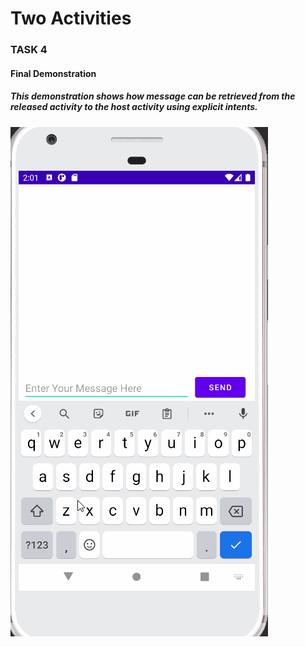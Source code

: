 Two Activities
======================
### TASK 4
#### Final Demonstration
##### This demonstration shows how message can be retrieved from the released activity to the host activity using explicit intents.
![](./video.gif)